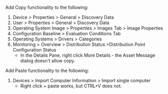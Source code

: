 
Add Copy functionality to the following:

1. Device > Properties > General > Discovery Data
1. User > Properties > General > Discovery Data
1. Operating System Image > Properties > Images Tab > Image Properties
1. Configuration Baseline > Evaluation Conditions Tab
1. Operating Systems > Drivers > Categories
1. Monitoring > Overview > Distribution Status >Distribution Point Configuration Status
    - In the Details Pane, right click More Details - the Asset Message dialog doesn't allow copy.

Add Paste functionality to the following:

1. Devices > Import Computer Information > Import single computer
    - Right click + paste works, but CTRL+V does not.
